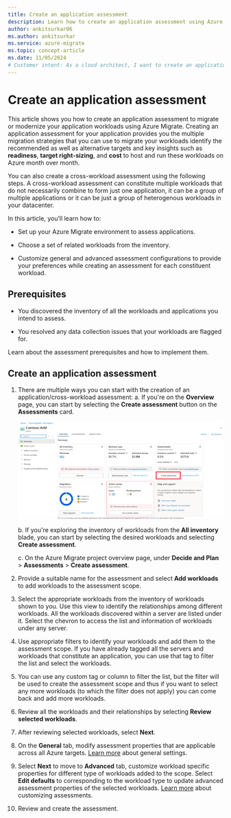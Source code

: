 ```yaml
---
title: Create an application assessment
description: Learn how to create an application assessment using Azure Migrate.
author: ankitsurkar06
ms.author: ankitsurkar
ms.service: azure-migrate
ms.topic: concept-article
ms.date: 11/05/2024
# Customer intent: As a cloud architect, I want to create an application assessment using Azure Migrate, so that I can evaluate migration strategies, identify optimal targets, and understand the cost and readiness of my application workloads for the cloud transition.
---
```


# Create an application assessment

This article shows you how to create an application assessment to migrate or modernize your application workloads using Azure Migrate. Creating an application assessment for your application provides you the multiple migration strategies that you can use to migrate your workloads identify the recommended as well as alternative targets and key insights such as **readiness**, **target right-sizing**, and **cost** to host and run these workloads on Azure month over month.  

You can also create a cross-workload assessment using the following steps. A cross-workload assessment can constitute multiple workloads that do not necessarily combine to form just one application, it can be a group of multiple applications or it can be just a group of heterogenous workloads in your datacenter.  

In this article, you’ll learn how to:  

- Set up your Azure Migrate environment to assess applications.

- Choose a set of related workloads from the inventory.  

- Customize general and advanced assessment configurations to provide your preferences while creating an assessment for each constituent workload.  

## Prerequisites 

- You discovered the inventory of all the workloads and applications you intend to assess. 

- You resolved any data collection issues that your workloads are flagged for. 

Learn about the assessment prerequisites and how to implement them.

## Create an application assessment 

1. There are multiple ways you can start with the creation of an application/cross-workload assessment: 
    a. If you're on the **Overview** page, you can start by selecting the **Create assessment** button on the **Assessments** card.

    ![Diagram representing the Migration journey.](./media/create-application-assessment/create-assessment.png)
    
    b. If you're exploring the inventory of workloads from the **All inventory** blade, you can start by selecting the desired workloads and selecting **Create assessment**.

    c.	On the Azure Migrate project overview page, under **Decide and Plan** > **Assessments** > **Create assessment**.

2. Provide a suitable name for the assessment and select **Add workloads** to add workloads to the assessment scope.

3. Select the appropriate workloads from the inventory of workloads shown to you. Use this view to identify the relationships among different workloads. All the workloads discovered within a server are listed under it. Select the chevron to access the list and information of workloads under any server. 

4. Use appropriate filters to identify your workloads and add them to the assessment scope. If you have already tagged all the servers and workloads that constitute an application, you can use that tag to filter the list and select the workloads.

5. You can use any custom tag or column to filter the list, but the filter will be used to create the assessment scope and thus if you want to select any more workloads (to which the filter does not apply) you can come back and add more workloads. 

6. Review all the workloads and their relationships by selecting **Review selected workloads**.

7. After reviewing selected workloads, select **Next**.

8. On the **General** tab, modify assessment properties that are applicable across all Azure targets. [Learn more](assessment-properties.md) about general settings.

9. Select **Next** to move to **Advanced** tab, customize workload specific properties for different type of workloads added to the scope. Select **Edit defaults** to corresponding to the workload type to update advanced assessment properties of the selected workloads. [Learn more](assessment-properties.md) about customizing assessments.

10.	Review and create the assessment.
